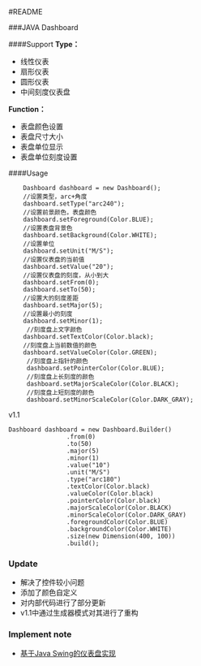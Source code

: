#README

###JAVA Dashboard

####Support
**Type：** 

- 线性仪表
- 扇形仪表
- 圆形仪表
- 中间刻度仪表盘

**Function：**

- 表盘颜色设置
- 表盘尺寸大小
- 表盘单位显示
- 表盘单位刻度设置

####Usage

```
	Dashboard dashboard = new Dashboard();
	//设置类型，arc+角度
    dashboard.setType("arc240");
    //设置前景颜色，表盘颜色
    dashboard.setForeground(Color.BLUE);
    //设置表盘背景色
    dashboard.setBackground(Color.WHITE);
    //设置单位
    dashboard.setUnit("M/S");
    //设置仪表盘的当前值
    dashboard.setValue("20");
    //设置仪表盘的刻度，从小到大
    dashboard.setFrom(0);
    dashboard.setTo(50);
    //设置大的刻度差距
    dashboard.setMajor(5);
    //设置最小的刻度
    dashboard.setMinor(1);
     //刻度盘上文字颜色
    dashboard.setTextColor(Color.black);
    //刻度盘上当前数值的颜色
    dashboard.setValueColor(Color.GREEN);
     //刻度盘上指针的颜色
     dashboard.setPointerColor(Color.BLUE);
     //刻度盘上长刻度的颜色
     dashboard.setMajorScaleColor(Color.BLACK);
     //刻度盘上短刻度的颜色
     dashboard.setMinorScaleColor(Color.DARK_GRAY);
```

v1.1

```
Dashboard dashboard = new Dashboard.Builder()
                .from(0)
                .to(50)
                .major(5)
                .minor(1)
                .value("10")
                .unit("M/S")
                .type("arc180")
                .textColor(Color.black)
                .valueColor(Color.black)
                .pointerColor(Color.black)
                .majorScaleColor(Color.BLACK)
                .minorScaleColor(Color.DARK_GRAY)
                .foregroundColor(Color.BLUE)
                .backgroundColor(Color.WHITE)
                .size(new Dimension(400, 100))
                .build();
```
 
### Update
 
 - 解决了控件较小问题
 - 添加了颜色自定义
 - 对内部代码进行了部分更新
 - v1.1中通过生成器模式对其进行了重构
 
 
### Implement note
- [基于Java Swing的仪表盘实现](https://segmentfault.com/a/1190000007683729)